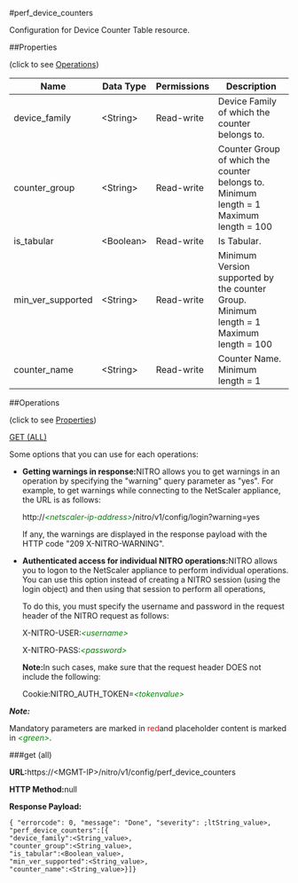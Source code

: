 #perf_device_counters

Configuration for Device Counter Table resource.


##Properties 
<span>(click to see [Operations](#opera))</span>


<table><thead><tr><th>Name</th><th>Data Type</th><th>Permissions</th><th>Description</th></tr></thead><tbody><tr><td>device_family</td><td>&lt;String></td><td>Read-write</td><td>Device Family of which the counter belongs to.</td></tr><tr><td>counter_group</td><td>&lt;String></td><td>Read-write</td><td>Counter Group of which the counter belongs to.<br>Minimum length = 1<br>Maximum length = 100</td></tr><tr><td>is_tabular</td><td>&lt;Boolean></td><td>Read-write</td><td>Is Tabular.</td></tr><tr><td>min_ver_supported</td><td>&lt;String></td><td>Read-write</td><td>Minimum Version supported by the counter Group.<br>Minimum length = 1<br>Maximum length = 100</td></tr><tr><td>counter_name</td><td>&lt;String></td><td>Read-write</td><td>Counter Name.<br>Minimum length = 1</td></tr></tbody></table>
##Operations 
<span>(click to see [Properties](#prope))</span>


[GET (ALL)](#get-)


Some options that you can use for each operations:
<ul><li><p><b>Getting warnings in response:</b>NITRO allows you to get warnings in an operation by specifying the "warning" query parameter as "yes". For example, to get warnings while connecting to the NetScaler appliance, the URL is as follows:</p><p>http://<span style="color:green;font-style:italic;">&lt;netscaler-ip-address&gt;</span>/nitro/v1/config/login?warning=yes</p><p>If any, the warnings are displayed in the response payload with the HTTP code "209 X-NITRO-WARNING".</p></li><li><p><b>Authenticated access for individual NITRO operations:</b>NITRO allows you to logon to the NetScaler appliance to perform individual operations. You can use this option instead of creating a NITRO session (using the login object) and then using that session to perform all operations,</p><p>To do this, you must specify the username and password in the request header of the NITRO request as follows:</p><p>X-NITRO-USER:<span style="color:green;font-style:italic;">&lt;username&gt;</span></p><p>X-NITRO-PASS:<span style="color:green;font-style:italic;">&lt;password&gt;</span></p><p><b>Note:</b>In such cases, make sure that the request header DOES not include the following:</p><p>Cookie:NITRO_AUTH_TOKEN=<span style="color:green;font-style:italic;">&lt;tokenvalue&gt;</span></p></li></ul>



***Note:*** 
Mandatory parameters are marked in <span style="color:#FF0000;">red</span>and placeholder content is marked in <span style="color:green;font-style:italic">&lt;green&gt;</span>.

###get (all)



<b>URL:</b>https://&lt;MGMT-IP&gt;/nitro/v1/config/perf_device_counters
<b>HTTP Method:</b>null
<b>Response Payload: </b>```{ "errorcode": 0, "message": "Done", "severity": ;ltString_value>, "perf_device_counters":[{"device_family":<String_value>,"counter_group":<String_value>,"is_tabular":<Boolean_value>,"min_ver_supported":<String_value>,"counter_name":<String_value>}]}```



